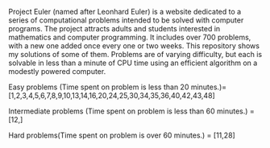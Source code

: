 Project Euler (named after Leonhard Euler) is a website dedicated to a series of computational problems intended to be solved with computer programs.
The project attracts adults and students interested in mathematics and computer programming.
It includes over 700 problems, with a new one added once every one or two weeks. This repository shows my solutions of some of them.
Problems are of varying difficulty, but each is solvable in less than a minute of CPU time using an efficient algorithm on a modestly powered computer.

Easy problems (Time spent on problem is less than 20 minutes.)= [1,2,3,4,5,6,7,8,9,10,13,14,16,20,24,25,30,34,35,36,40,42,43,48]

Intermediate problems (Time spent on problem is less than 60 minutes.) = [12,]

Hard problems(Time spent on problem is over 60 minutes.) = [11,28]


